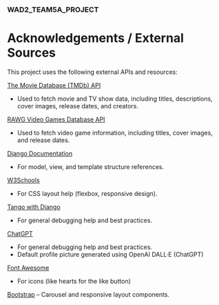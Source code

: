 ### WAD2_TEAM5A_PROJECT
# Acknowledgements / External Sources
This project uses the following external APIs and resources:

[The Movie Database (TMDb) API](https://developer.themoviedb.org/reference/intro/getting-started)
- Used to fetch movie and TV show data, including titles, descriptions, cover images, release dates, and creators.

[RAWG Video Games Database API](https://api.rawg.io/docs/)
- Used to fetch video game information, including titles, cover images, and release dates.

[Django Documentation](https://docs.djangoproject.com/en/4.2/)
- For model, view, and template structure references.

[W3Schools](https://www.w3schools.com/css/)
- For CSS layout help (flexbox, responsive design).

[Tango with Django](https://www.tangowithdjango.com/) 
- For general debugging help and best practices.

[ChatGPT](https://chat.openai.com/)
- For general debugging help and best practices.
- Default profile picture generated using OpenAI DALL·E (ChatGPT)

[Font Awesome](https://fontawesome.com/)
- For icons (like hearts for the like button)

[Bootstrap](https://getbootstrap.com/)
– Carousel and responsive layout components.